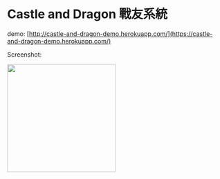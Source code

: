# Castle and Dragon 戰友系統

demo: 
[http://castle-and-dragon-demo.herokuapp.com/](https://castle-and-dragon-demo.herokuapp.com/)


Screenshot:

<img src="http://i.imgur.com/0dKeJO6.png?1" width=250px>